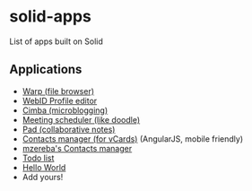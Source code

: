 # solid-apps
List of apps built on Solid

## Applications
 - [Warp (file browser)](https://github.com/linkeddata/warp)
 - [WebID Profile editor](https://github.com/linkeddata/profile-editor)
 - [Cimba (microblogging)](https://github.com/linkeddata/cimba)
 - [Meeting scheduler (like doodle)](https://github.com/linkeddata/app-schedule)
 - [Pad (collaborative notes)](https://github.com/timbl/pad)
 - [Contacts manager (for vCards)](https://github.com/linkeddata/contacts) (AngularJS, mobile friendly)
 - [mzereba's Contacts manager](https://github.com/mzereba/contacts)
 - [Todo list](https://github.com/mzereba/todo)
 - [Hello World](https://github.com/melvincarvalho/helloworld)
 - Add yours!
